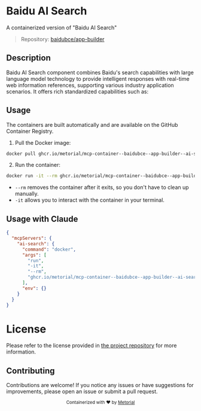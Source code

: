 
# Baidu AI Search

A containerized version of "Baidu AI Search"

> Repository: [baidubce/app-builder](https://github.com/baidubce/app-builder)

## Description

Baidu AI Search component combines Baidu's search capabilities with large language model technology to provide intelligent responses with real-time web information references, supporting various industry application scenarios. It offers rich standardized capabilities such as:


## Usage

The containers are built automatically and are available on the GitHub Container Registry.

1. Pull the Docker image:

```bash
docker pull ghcr.io/metorial/mcp-container--baidubce--app-builder--ai-search
```

2. Run the container:

```bash
docker run -it --rm ghcr.io/metorial/mcp-container--baidubce--app-builder--ai-search 
```

- `--rm` removes the container after it exits, so you don't have to clean up manually.
- `-it` allows you to interact with the container in your terminal.



## Usage with Claude

```json
{
  "mcpServers": {
    "ai-search": {
      "command": "docker",
      "args": [
        "run",
        "-it",
        "--rm",
        "ghcr.io/metorial/mcp-container--baidubce--app-builder--ai-search"
      ],
      "env": {}
    }
  }
}
```

# License

Please refer to the license provided in [the project repository](https://github.com/baidubce/app-builder) for more information.

## Contributing

Contributions are welcome! If you notice any issues or have suggestions for improvements, please open an issue or submit a pull request.

<div align="center">
  <sub>Containerized with ❤️ by <a href="https://metorial.com">Metorial</a></sub>
</div>
  